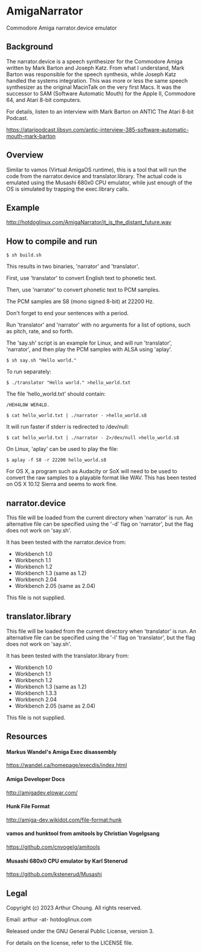 # AmigaNarrator

Commodore Amiga narrator.device emulator

## Background

The narrator.device is a speech synthesizer for the Commodore Amiga written by
Mark Barton and Joseph Katz. From what I understand, Mark Barton was responsible
for the speech synthesis, while Joseph Katz handled the systems integration. This
was more or less the same speech synthesizer as the original MacinTalk on the
very first Macs. It was the successor to SAM (Software Automatic Mouth) for the
Apple II, Commodore 64, and Atari 8-bit computers.

For details, listen to an interview with Mark Barton on ANTIC The Atari 8-bit
Podcast.

https://ataripodcast.libsyn.com/antic-interview-385-software-automatic-mouth-mark-barton

## Overview

Similar to vamos (Virtual AmigaOS runtime), this is a tool that will run the
code from the narrator.device and translator.library. The actual code is
emulated using the Musashi 680x0 CPU emulator, while just enough of the OS
is simulated by trapping the exec.library calls.

## Example

http://hotdoglinux.com/AmigaNarrator/it_is_the_distant_future.wav

## How to compile and run

```
$ sh build.sh
```

This results in two binaries, 'narrator' and 'translator'.

First, use 'translator' to convert English text to phonetic text.

Then, use 'narrator' to convert phonetic text to PCM samples.

The PCM samples are S8 (mono signed 8-bit) at 22200 Hz.

Don't forget to end your sentences with a period.

Run 'translator' and 'narrator' with no arguments for a list of options, such
as pitch, rate, and so forth.

The 'say.sh' script is an example for Linux, and will run 'translator',
'narrator', and then play the PCM samples with ALSA using 'aplay'.

```
$ sh say.sh "Hello world."
```

To run separately:

```
$ ./translator "Hello world." >hello_world.txt
```

The file 'hello_world.txt' should contain:

```
/HEH4LOW WER4LD.
```

```
$ cat hello_world.txt | ./narrator - >hello_world.s8
```

It will run faster if stderr is redirected to /dev/null:

```
$ cat hello_world.txt | ./narrator - 2>/dev/null >hello_world.s8
```

On Linux, 'aplay' can be used to play the file:

```
$ aplay -f S8 -r 22200 hello_world.s8
```

For OS X, a program such as Audacity or SoX will need to be used to convert
the raw samples to a playable format like WAV. This has been tested on OS X
10.12 Sierra and seems to work fine.

## narrator.device

This file will be loaded from the current directory when 'narrator' is run. An
alternative file can be specified using the '-d' flag on 'narrator', but the
flag does not work on 'say.sh'.

It has been tested with the narrator.device from:

- Workbench 1.0
- Workbench 1.1
- Workbench 1.2
- Workbench 1.3 (same as 1.2)
- Workbench 2.04
- Workbench 2.05 (same as 2.04)

This file is not supplied.

## translator.library

This file will be loaded from the current directory when 'translator' is run. An
alternative file can be specified using the '-l' flag on 'translator', but the
flag does not work on 'say.sh'.

It has been tested with the translator.library from:

- Workbench 1.0
- Workbench 1.1
- Workbench 1.2
- Workbench 1.3 (same as 1.2)
- Workbench 1.3.3
- Workbench 2.04
- Workbench 2.05 (same as 2.04)

This file is not supplied.

## Resources

#### Markus Wandel's Amiga Exec disassembly
https://wandel.ca/homepage/execdis/index.html

#### Amiga Developer Docs
http://amigadev.elowar.com/
 
#### Hunk File Format
http://amiga-dev.wikidot.com/file-format:hunk

#### vamos and hunktool from amitools by Christian Vogelgsang
https://github.com/cnvogelg/amitools

#### Musashi 680x0 CPU emulator by Karl Stenerud
https://github.com/kstenerud/Musashi

## Legal

Copyright (c) 2023 Arthur Choung. All rights reserved.

Email: arthur -at- hotdoglinux.com

Released under the GNU General Public License, version 3.

For details on the license, refer to the LICENSE file.

